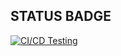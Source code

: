 ## STATUS BADGE

[![CI/CD Testing](https://github.com/mochammadsk/productzilla-portofolio/actions/workflows/main.yml/badge.svg)](https://github.com/mochammadsk/productzilla-portofolio/actions/workflows/main.yml)
